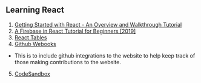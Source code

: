 ## Learning React
1. [Getting Started with React - An Overview and Walkthrough Tutorial](https://www.taniarascia.com/getting-started-with-react/)
2. [A Firebase in React Tutorial for Beginners [2019]](https://www.robinwieruch.de/complete-firebase-authentication-react-tutorial)
3. [React Tables](https://github.com/tannerlinsley/react-table)
4. [Github Webooks](https://developer.github.com/webhooks/creating/)
  - This is to include github integrations to the website to help keep track of those making contributions to the website.
5. [CodeSandbox](https://codesandbox.io/dashboard/recent)

